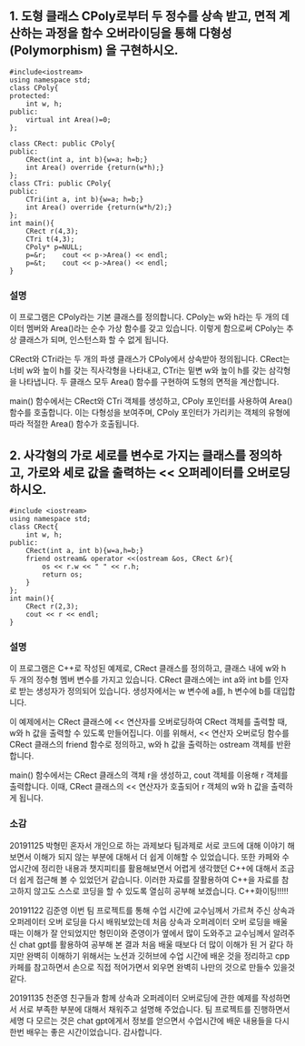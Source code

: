 ## 1. 도형 클래스 CPoly로부터 두 정수를 상속 받고, 면적 계산하는 과정을 함수 오버라이딩을 통해 다형성(Polymorphism) 을 구현하시오. 

~~~
#include<iostream>
using namespace std;
class CPoly{
protected:
    int w, h;
public:
    virtual int Area()=0;
};

class CRect: public CPoly{
public:
    CRect(int a, int b){w=a; h=b;}
    int Area() override {return(w*h);}
};
class CTri: public CPoly{
public:
    CTri(int a, int b){w=a; h=b;}
    int Area() override {return(w*h/2);}
};
int main(){
    CRect r(4,3);
    CTri t(4,3);
    CPoly* p=NULL;
    p=&r;    cout << p->Area() << endl;
    p=&t;    cout << p->Area() << endl;
}
~~~
### 설명

 이 프로그램은 CPoly라는 기본 클래스를 정의합니다. CPoly는 w와 h라는 두 개의 데이터 멤버와 Area()라는 순수 가상 함수를 갖고 있습니다. 이렇게 함으로써 CPoly는 추상 클래스가 되며, 인스턴스화 할 수 없게 됩니다.

 CRect와 CTri라는 두 개의 파생 클래스가 CPoly에서 상속받아 정의됩니다. CRect는 너비 w와 높이 h를 갖는 직사각형을 나타내고, CTri는 밑변 w와 높이 h를 갖는 삼각형을 나타냅니다. 두 클래스 모두 Area() 함수를 구현하여 도형의 면적을 계산합니다.

 main() 함수에서는 CRect와 CTri 객체를 생성하고, CPoly 포인터를 사용하여 Area() 함수를 호출합니다. 이는 다형성을 보여주며, CPoly 포인터가 가리키는 객체의 유형에 따라 적절한 Area() 함수가 호출됩니다.


## 2. 사각형의 가로 세로를 변수로 가지는 클래스를 정의하고, 가로와 세로 값을 출력하는 << 오퍼레이터를 오버로딩 하시오.

~~~
#include <iostream>
using namespace std;
class CRect{
	int w, h;
public:
	CRect(int a, int b){w=a,h=b;}
    friend ostream& operator <<(ostream &os, CRect &r){
	  	os << r.w << " " << r.h;
	    return os;
    }
};
int main(){
	CRect r(2,3);
	cout << r << endl;
}
~~~

### 설명

 이 프로그램은 C++로 작성된 예제로, CRect 클래스를 정의하고, 클래스 내에 w와 h 두 개의 정수형 멤버 변수를 가지고 있습니다. CRect 클래스에는 int a와 int b를 인자로 받는 생성자가 정의되어 있습니다. 생성자에서는 w 변수에 a를, h 변수에 b를 대입합니다.

 이 예제에서는 CRect 클래스에 << 연산자를 오버로딩하여 CRect 객체를 출력할 때, w와 h 값을 출력할 수 있도록 만들어집니다. 이를 위해서, << 연산자 오버로딩 함수를 CRect 클래스의 friend 함수로 정의하고, w와 h 값을 출력하는 ostream 객체를 반환합니다.

main() 함수에서는 CRect 클래스의 객체 r을 생성하고, cout 객체를 이용해 r 객체를 출력합니다. 이때, CRect 클래스의 << 연산자가 호출되어 r 객체의 w와 h 값을 출력하게 됩니다.

### 소감

20191125 박형민 혼자서 개인으로 하는 과제보다 팀과제로 서로 코드에 대해 이야기 해보면서 이해가 되지 않는 부분에 대해서 더 쉽게 이해할 수 있었습니다. 또한 카페와 수업시간에 정리한 내용과 챗지피티를 활용해보면서 어렵게 생각했던 C++에 대해서 조금더 쉽게 접근해 볼 수 있었던거 같습니다. 이러한 자료를 잘활용하여 C++을 자료를 참고하지 않고도 스스로 코딩을 할 수 있도록 열심히 공부해 보겠습니다. C++화이팅!!!!! 

20191122 김준영 이번 팀 프로젝트를 통해 수업 시간에 교수님께서 가르쳐 주신 상속과 오퍼레이터 오버 로딩을 다시 배워보았는데
처음 상속과 오퍼레이터 오버 로딩을 배울 때는 이해가 잘 안되었지만 형민이와 준영이가 옆에서 많이 도와주고 교수님께서 알려주신 chat gpt를 활용하여 공부해 본 결과
처음 배울 때보다 더 많이 이해가 된 거 같다 하지만 완벽히 이해하기 위해서는 노션과 깃허브에 수업 시간에 배운 것을 정리하고
cpp 카페를 참고하면서 손으로 직접 적어가면서 외우면 완벽히 나만의 것으로 만들수 있을것 같다.

20191135 천준영 친구들과 함께 상속과 오퍼레이터 오버로딩에 관한 예제를 작성하면서 서로 부족한 부분에 대해서 채워주고 설명해 주었습니다. 팀 프로젝트를 진행하면서 세명 다 모르는 것은 chat gpt에게서 정보를 얻으면서 수업시간에 배운 내용들을 다시 한번 배우는 좋은 시간이었습니다. 감사합니다.

